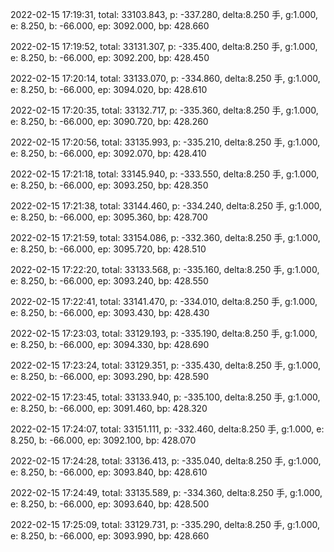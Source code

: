 2022-02-15 17:19:31, total: 33103.843, p: -337.280, delta:8.250 手, g:1.000, e: 8.250, b: -66.000, ep: 3092.000, bp: 428.660

2022-02-15 17:19:52, total: 33131.307, p: -335.400, delta:8.250 手, g:1.000, e: 8.250, b: -66.000, ep: 3092.200, bp: 428.450

2022-02-15 17:20:14, total: 33133.070, p: -334.860, delta:8.250 手, g:1.000, e: 8.250, b: -66.000, ep: 3094.020, bp: 428.610

2022-02-15 17:20:35, total: 33132.717, p: -335.360, delta:8.250 手, g:1.000, e: 8.250, b: -66.000, ep: 3090.720, bp: 428.260

2022-02-15 17:20:56, total: 33135.993, p: -335.210, delta:8.250 手, g:1.000, e: 8.250, b: -66.000, ep: 3092.070, bp: 428.410

2022-02-15 17:21:18, total: 33145.940, p: -333.550, delta:8.250 手, g:1.000, e: 8.250, b: -66.000, ep: 3093.250, bp: 428.350

2022-02-15 17:21:38, total: 33144.460, p: -334.240, delta:8.250 手, g:1.000, e: 8.250, b: -66.000, ep: 3095.360, bp: 428.700

2022-02-15 17:21:59, total: 33154.086, p: -332.360, delta:8.250 手, g:1.000, e: 8.250, b: -66.000, ep: 3095.720, bp: 428.510

2022-02-15 17:22:20, total: 33133.568, p: -335.160, delta:8.250 手, g:1.000, e: 8.250, b: -66.000, ep: 3093.240, bp: 428.550

2022-02-15 17:22:41, total: 33141.470, p: -334.010, delta:8.250 手, g:1.000, e: 8.250, b: -66.000, ep: 3093.430, bp: 428.430

2022-02-15 17:23:03, total: 33129.193, p: -335.190, delta:8.250 手, g:1.000, e: 8.250, b: -66.000, ep: 3094.330, bp: 428.690

2022-02-15 17:23:24, total: 33129.351, p: -335.430, delta:8.250 手, g:1.000, e: 8.250, b: -66.000, ep: 3093.290, bp: 428.590

2022-02-15 17:23:45, total: 33133.940, p: -335.100, delta:8.250 手, g:1.000, e: 8.250, b: -66.000, ep: 3091.460, bp: 428.320

2022-02-15 17:24:07, total: 33151.111, p: -332.460, delta:8.250 手, g:1.000, e: 8.250, b: -66.000, ep: 3092.100, bp: 428.070

2022-02-15 17:24:28, total: 33136.413, p: -335.040, delta:8.250 手, g:1.000, e: 8.250, b: -66.000, ep: 3093.840, bp: 428.610

2022-02-15 17:24:49, total: 33135.589, p: -334.360, delta:8.250 手, g:1.000, e: 8.250, b: -66.000, ep: 3093.640, bp: 428.500

2022-02-15 17:25:09, total: 33129.731, p: -335.290, delta:8.250 手, g:1.000, e: 8.250, b: -66.000, ep: 3093.990, bp: 428.660
